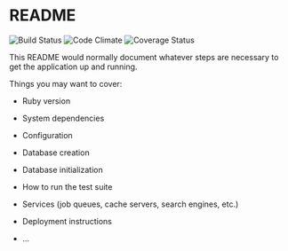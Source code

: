 # README

![Build Status](https://codeship.com/projects/5bad4e80-101e-0135-ac14-220fc925bc13/status?branch=master)
![Code Climate](https://codeclimate.com/github/bkincart/wastenot.png)
![Coverage Status](https://coveralls.io/repos/bkincart/wastenot/badge.png)

This README would normally document whatever steps are necessary to get the
application up and running.

Things you may want to cover:

* Ruby version

* System dependencies

* Configuration

* Database creation

* Database initialization

* How to run the test suite

* Services (job queues, cache servers, search engines, etc.)

* Deployment instructions

* ...
